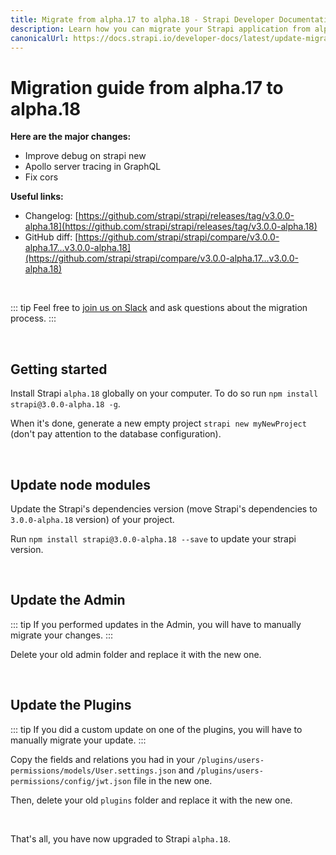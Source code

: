 ```yaml
---
title: Migrate from alpha.17 to alpha.18 - Strapi Developer Documentation
description: Learn how you can migrate your Strapi application from alpha.17 to alpha.18.
canonicalUrl: https://docs.strapi.io/developer-docs/latest/update-migration-guides/migration-guides/migration-guide-alpha.17-to-alpha.18.html
---
```


# Migration guide from alpha.17 to alpha.18

**Here are the major changes:**

- Improve debug on strapi new
- Apollo server tracing in GraphQL
- Fix cors

**Useful links:**

- Changelog: [https://github.com/strapi/strapi/releases/tag/v3.0.0-alpha.18](https://github.com/strapi/strapi/releases/tag/v3.0.0-alpha.18)
- GitHub diff: [https://github.com/strapi/strapi/compare/v3.0.0-alpha.17...v3.0.0-alpha.18](https://github.com/strapi/strapi/compare/v3.0.0-alpha.17...v3.0.0-alpha.18)

<br>

::: tip
Feel free to [join us on Slack](http://slack.strapi.io) and ask questions about the migration process.
:::

<br>

## Getting started

Install Strapi `alpha.18` globally on your computer. To do so run `npm install strapi@3.0.0-alpha.18 -g`.

When it's done, generate a new empty project `strapi new myNewProject` (don't pay attention to the database configuration).

<br>

## Update node modules

Update the Strapi's dependencies version (move Strapi's dependencies to `3.0.0-alpha.18` version) of your project.

Run `npm install strapi@3.0.0-alpha.18 --save` to update your strapi version.

<br>

## Update the Admin

::: tip
If you performed updates in the Admin, you will have to manually migrate your changes.
:::

Delete your old admin folder and replace it with the new one.

<br>

## Update the Plugins

::: tip
If you did a custom update on one of the plugins, you will have to manually migrate your update.
:::

Copy the fields and relations you had in your `/plugins/users-permissions/models/User.settings.json` and `/plugins/users-permissions/config/jwt.json` file in the new one.

Then, delete your old `plugins` folder and replace it with the new one.

<br>

That's all, you have now upgraded to Strapi `alpha.18`.
